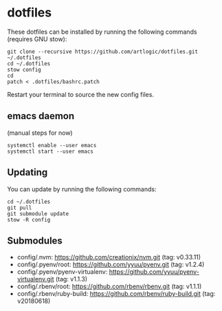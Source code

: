 # dotfiles

These dotfiles can be installed by running the following commands (requires GNU stow):

```
git clone --recursive https://github.com/artlogic/dotfiles.git ~/.dotfiles
cd ~/.dotfiles
stow config
cd
patch < .dotfiles/bashrc.patch
```

Restart your terminal to source the new config files.

## emacs daemon

(manual steps for now)

```
systemctl enable --user emacs
systemctl start --user emacs
```

## Updating

You can update by running the following commands:

```
cd ~/.dotfiles
git pull
git submodule update
stow -R config
```

## Submodules

* config/.nvm: https://github.com/creationix/nvm.git (tag: v0.33.11)
* config/.pyenv/root: https://github.com/yyuu/pyenv.git (tag: v1.2.4)
* config/.pyenv/pyenv-virtualenv: https://github.com/yyuu/pyenv-virtualenv.git (tag: v1.1.3)
* config/.rbenv/root: https://github.com/rbenv/rbenv.git (tag: v1.1.1)
* config/.rbenv/ruby-build: https://github.com/rbenv/ruby-build.git (tag: v20180618)
